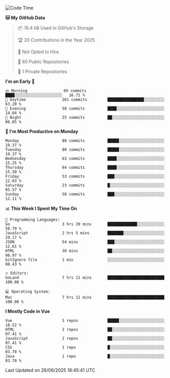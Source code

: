 <!--START_SECTION:waka-->
![Code Time](http://img.shields.io/badge/Code%20Time-1%2C460%20hrs%207%20mins-blue)

**🐱 My GitHub Data** 

> 📦 19.4 kB Used in GitHub's Storage 
 > 
> 🏆 20 Contributions in the Year 2025
 > 
> 🚫 Not Opted to Hire
 > 
> 📜 60 Public Repositories 
 > 
> 🔑 1 Private Repositories 
 > 
**I'm an Early 🐤** 

```text
🌞 Morning                69 commits          ████░░░░░░░░░░░░░░░░░░░░░   16.71 % 
🌆 Daytime                261 commits         ████████████████░░░░░░░░░   63.20 % 
🌃 Evening                58 commits          ████░░░░░░░░░░░░░░░░░░░░░   14.04 % 
🌙 Night                  25 commits          ██░░░░░░░░░░░░░░░░░░░░░░░   06.05 % 
```
📅 **I'm Most Productive on Monday** 

```text
Monday                   80 commits          █████░░░░░░░░░░░░░░░░░░░░   19.37 % 
Tuesday                  80 commits          █████░░░░░░░░░░░░░░░░░░░░   19.37 % 
Wednesday                63 commits          ████░░░░░░░░░░░░░░░░░░░░░   15.25 % 
Thursday                 64 commits          ████░░░░░░░░░░░░░░░░░░░░░   15.50 % 
Friday                   53 commits          ███░░░░░░░░░░░░░░░░░░░░░░   12.83 % 
Saturday                 23 commits          █░░░░░░░░░░░░░░░░░░░░░░░░   05.57 % 
Sunday                   50 commits          ███░░░░░░░░░░░░░░░░░░░░░░   12.11 % 
```


📊 **This Week I Spent My Time On** 

```text
💬 Programming Languages: 
Go                       3 hrs 39 mins       █████████████░░░░░░░░░░░░   50.79 % 
JavaScript               2 hrs 5 mins        ███████░░░░░░░░░░░░░░░░░░   29.17 % 
JSON                     54 mins             ███░░░░░░░░░░░░░░░░░░░░░░   12.61 % 
HTML                     30 mins             ██░░░░░░░░░░░░░░░░░░░░░░░   06.97 % 
GitIgnore file           1 min               ░░░░░░░░░░░░░░░░░░░░░░░░░   00.43 % 

🔥 Editors: 
GoLand                   7 hrs 11 mins       █████████████████████████   100.00 % 

💻 Operating System: 
Mac                      7 hrs 11 mins       █████████████████████████   100.00 % 
```

**I Mostly Code in Vue** 

```text
Vue                      5 repos             █████░░░░░░░░░░░░░░░░░░░░   18.52 % 
HTML                     2 repos             ██░░░░░░░░░░░░░░░░░░░░░░░   07.41 % 
JavaScript               2 repos             ██░░░░░░░░░░░░░░░░░░░░░░░   07.41 % 
CSS                      1 repo              █░░░░░░░░░░░░░░░░░░░░░░░░   03.70 % 
Java                     1 repo              █░░░░░░░░░░░░░░░░░░░░░░░░   03.70 % 
```




 Last Updated on 28/06/2025 18:45:41 UTC
<!--END_SECTION:waka-->
